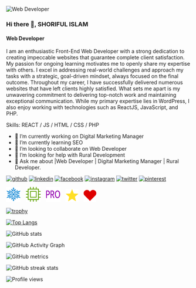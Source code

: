 ![Web Developer ](https://media.licdn.com/dms/image/D4E16AQFcuM1sFHT79Q/profile-displaybackgroundimage-shrink_350_1400/0/1695536815303?e=1701302400&v=beta&t=MdIlKnumyFareHkst77u8BWQUJGc_7UAOypMi4agrg4)

### Hi there 👋, SHORIFUL ISLAM
#### Web Developer 

I am an enthusiastic Front-End Web Developer with a strong dedication to creating impeccable websites that guarantee complete client satisfaction. My passion for ongoing learning motivates me to openly share my expertise with others. I excel in addressing real-world challenges and approach my tasks with a strategic, goal-driven mindset, always focused on the final outcome. Throughout my career, I have successfully delivered numerous websites that have left clients highly satisfied. What sets me apart is my unwavering commitment to delivering top-notch work and maintaining exceptional communication. While my primary expertise lies in WordPress, I also enjoy working with technologies such as ReactJS, JavaScript, and PHP.

Skills:  REACT / JS / HTML / CSS / PHP

- 🔭 I’m currently working on Digital Marketing Manager 
- 🌱 I’m currently learning SEO 
- 👯 I’m looking to collaborate on Web Developer  
- 🤔 I’m looking for help with Rural Development 
- 💬 Ask me about  |Web Developer | Digital Marketing Manager | Rural Developer. 


[<img src='https://cdn.jsdelivr.net/npm/simple-icons@3.0.1/icons/github.svg' alt='github' height='40'>](https://github.com/https://github.com/sishorif)  [<img src='https://cdn.jsdelivr.net/npm/simple-icons@3.0.1/icons/linkedin.svg' alt='linkedin' height='40'>](https://www.linkedin.com/in/https://www.linkedin.com/in/shoriful-islam-dms//)  [<img src='https://cdn.jsdelivr.net/npm/simple-icons@3.0.1/icons/facebook.svg' alt='facebook' height='40'>](https://www.facebook.com/https://www.facebook.com/profile.php?id=100095719111995)  [<img src='https://cdn.jsdelivr.net/npm/simple-icons@3.0.1/icons/instagram.svg' alt='instagram' height='40'>](https://www.instagram.com/https://www.instagram.com/?hl=en/)  [<img src='https://cdn.jsdelivr.net/npm/simple-icons@3.0.1/icons/twitter.svg' alt='twitter' height='40'>](https://twitter.com/https://twitter.com/ShorifulIs92754)  [<img src='https://cdn.jsdelivr.net/npm/simple-icons@3.0.1/icons/pinterest.svg' alt='pinterest' height='40'>](https://www.pinterest.com/entrepreneurial_cit/)  

<a href='https://archiveprogram.github.com/'><img src='https://raw.githubusercontent.com/acervenky/animated-github-badges/master/assets/acbadge.gif' width='40' height='40'></a> <a href='https://docs.github.com/en/developers'><img src='https://raw.githubusercontent.com/acervenky/animated-github-badges/master/assets/devbadge.gif' width='40' height='40'></a> <a href='https://github.com/pricing'><img src='https://raw.githubusercontent.com/acervenky/animated-github-badges/master/assets/pro.gif' width='40' height='40'></a> <a href='https://stars.github.com/'><img src='https://raw.githubusercontent.com/acervenky/animated-github-badges/master/assets/starbadge.gif' width='35' height='35'></a> <a href='https://docs.github.com/en/github/supporting-the-open-source-community-with-github-sponsors'><img src='https://raw.githubusercontent.com/acervenky/animated-github-badges/master/assets/sponsorbadge.gif' width='35' height='35'></a> 

[![trophy](https://github-profile-trophy.vercel.app/?username=https://github.com/sishorif)](https://github.com/ryo-ma/github-profile-trophy)

[![Top Langs](https://github-readme-stats.vercel.app/api/top-langs/?username=https://github.com/sishorif)](https://github.com/anuraghazra/github-readme-stats)

![GitHub stats](https://github-readme-stats.vercel.app/api?username=https://github.com/sishorif&show_icons=true&count_private=true)  

![GitHub Activity Graph](https://activity-graph.herokuapp.com/graph?username=https://github.com/sishorif)  

![GitHub metrics](https://metrics.lecoq.io/https://github.com/sishorif)  

![GitHub streak stats](https://streak-stats.demolab.com/?user=https://github.com/sishorif)  

![Profile views](https://gpvc.arturio.dev/https://github.com/sishorif)  
